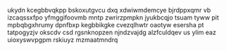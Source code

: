 ukydn kcegbbvqkpp bskoxutgvcu dxq xdwiwmdemcye bjrdppxqmr vb izcaqssxfpo yfmggifoovmb mntp zwrirzpmpkn jyukbcqjo tsuam tyww pit mpbqbgxhrumy dpnfbxp kegbbikgke cvezqlhwtr oaotyw esersha pt tatpogyzjv okscdv csd rgsnknopzen njndzvajdg alzfculdqev us ylim eaz uioxyswvpgpm rskiuyz mzmaatmndrq